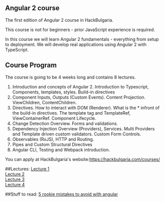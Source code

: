 ## Angular 2 course

The first edition of Angular 2 course in HackBulgaria. 

This course is not for beginners - prior JavaScript experience is required.

In this course we will learn Angular 2 fundamentals - everything from setup to deployment. We will develop real applications using Angular 2 with TypeScript.

## Course Program

The course is going to be 4 weeks long and contains 8 lectures.

1. Introduction and concepts of Angular 2. Introduction to Typescript, Components, templates, styles. Build-in directives
2. Component Inputs, Outputs (Custom Events). Content Projection. ViewChildren, ContentChildren.
3. Directives. How to interact with DOM (Renderer). What is the * infront of the build-in directives. The template tag and TemplateRef, ViewContainerRef. Component Lifecycle.
4. Change Detection Overview. Forms and validations.
5. Dependency Injection Overview (Providers), Services. Multi Providers and Template driven custom validators. Custom Form Controls.
6. Observables (RxJS), HTTP and Routing.
7. Pipes and Custom Structural Directives
8. Angular CLI, Testing and Webpack introduction.

You can apply at HackBulgaria's website:https://hackbulgaria.com/courses/

##Lectures:
[Lecture 1](https://speakerdeck.com/iliaidakiev/angular-2-1) <br>
[Lecture 2](https://speakerdeck.com/iliaidakiev/angular-2-at-hackbulgaria-week1-dot-2)<br>
[Lecture 3](https://speakerdeck.com/iliaidakiev/angular-2-at-hackbulgaria-week2-dot-1)<br>
[Lecture 4](https://speakerdeck.com/iliaidakiev/angular-2-4)

##Stuff to read:
[5 rookie mistakes to avoid with angular](http://angularjs.blogspot.bg/2016/04/5-rookie-mistakes-to-avoid-with-angular.html)
